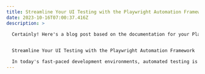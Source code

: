 ```yaml
---
title: Streamline Your UI Testing with the Playwright Automation Framework
date: 2023-10-16T07:00:37.416Z
description: >
  
  Certainly! Here's a blog post based on the documentation for your Playwright UI Test Automation Framework:


  Streamline Your UI Testing with the Playwright Automation Framework

  In today's fast-paced development environments, automated testing is an essential component of the software development lifecycle. To ensure your web applications work flawlessly, UI testing is crucial. Enter the Playwright UI Test Automation Framework – a powerful solution designed to make your UI testing easier and more efficient.
---
```

<null>